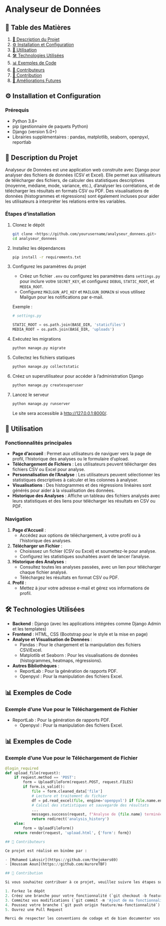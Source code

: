 # Analyseur de Données

## 📑 Table des Matières

1. [📘 Description du Projet](#-description-du-projet)
2. [⚙️ Installation et Configuration](#️-installation-et-configuration)
3. [🧩 Utilisation](#-utilisation)
4. [🛠️ Technologies Utilisées](#️-technologies-utilisées)
5. [📊 Exemples de Code](#-exemples-de-code)
6. [👥 Contributeurs](#-contributeurs)
7. [🤝 Contribution](#-contribution)
8. [🚀 Améliorations Futures](#-améliorations-futures)

## ⚙️ Installation et Configuration

### Prérequis

- Python 3.8+
- pip (gestionnaire de paquets Python)
- Django (version 5.0+)
- Librairies supplémentaires : pandas, matplotlib, seaborn, openpyxl, reportlab

## 📘 Description du Projet

Analyseur de Données est une application web construite avec Django pour analyser des fichiers de données (CSV et Excel). Elle permet aux utilisateurs de télécharger des fichiers, de calculer des statistiques descriptives (moyenne, médiane, mode, variance, etc.), d’analyser les corrélations, et de télécharger les résultats en formats CSV ou PDF. Des visualisations de données (histogrammes et régressions) sont également incluses pour aider les utilisateurs à interpréter les relations entre les variables.



### Étapes d’installation

1. Clonez le dépôt

    ```sh
    git clone <https://github.com/yourusername/analyseur_donnees.git>
    cd analyseur_donnees
    ```

2. Installez les dépendances

    ```sh
    pip install -r requirements.txt
    ```

3. Configurez les paramètres du projet
    - Créez un fichier `.env` ou configurez les paramètres dans `settings.py` pour inclure votre `SECRET_KEY`, et configurez `DEBUG`, `STATIC_ROOT`, et `MEDIA_ROOT`.
    - Configurez `MAILGUN_API_KEY` et `MAILGUN_DOMAIN` si vous utilisez Mailgun pour les notifications par e-mail.

    Exemple :

    ```python
    # settings.py

    STATIC_ROOT = os.path.join(BASE_DIR, 'staticfiles')
    MEDIA_ROOT = os.path.join(BASE_DIR, 'uploads')
    ```

4. Exécutez les migrations

    ```sh
    python manage.py migrate
    ```

5. Collectez les fichiers statiques

    ```sh
    python manage.py collectstatic
    ```

6. Créez un superutilisateur pour accéder à l’administration Django

    ```sh
    python manage.py createsuperuser
    ```

7. Lancez le serveur

    ```sh
    python manage.py runserver
    ```

    Le site sera accessible à <http://127.0.0.1:8000/>.

## 🧩 Utilisation

### Fonctionnalités principales

- **Page d’accueil** : Permet aux utilisateurs de naviguer vers la page de profil, l’historique des analyses ou le formulaire d’upload.
- **Téléchargement de Fichiers** : Les utilisateurs peuvent télécharger des fichiers CSV ou Excel pour analyse.
- **Personnalisation de l’Analyse** : Les utilisateurs peuvent sélectionner les statistiques descriptives à calculer et les colonnes à analyser.
- **Visualisations** : Des histogrammes et des régressions linéaires sont générés pour aider à la visualisation des données.
- **Historique des Analyses** : Affiche un tableau des fichiers analysés avec leurs statistiques et des liens pour télécharger les résultats en CSV ou PDF.

### Navigation

1. **Page d’Accueil** :
    - Accédez aux options de téléchargement, à votre profil ou à l’historique des analyses.
2. **Télécharger un Fichier** :
    - Choisissez un fichier (CSV ou Excel) et soumettez-le pour analyse.
    - Configurez les statistiques souhaitées avant de lancer l’analyse.
3. **Historique des Analyses** :
    - Consultez toutes les analyses passées, avec un lien pour télécharger chaque fichier analysé.
    - Téléchargez les résultats en format CSV ou PDF.
4. **Profil** :
    - Mettez à jour votre adresse e-mail et gérez vos informations de profil.

## 🛠️ Technologies Utilisées

- **Backend** : Django (avec les applications intégrées comme Django Admin et les templates)
- **Frontend** : HTML, CSS (Bootstrap pour le style et la mise en page)
- **Analyse et Visualisation de Données** :
    - Pandas : Pour le chargement et la manipulation des fichiers CSV/Excel.
    - Matplotlib et Seaborn : Pour les visualisations de données (histogrammes, heatmaps, régressions).
- **Autres Bibliothèques** :
    - ReportLab : Pour la génération de rapports PDF.
    - Openpyxl : Pour la manipulation des fichiers Excel.

## 📊 Exemples de Code

### Exemple d’une Vue pour le Téléchargement de Fichier

- ReportLab : Pour la génération de rapports PDF.
    - Openpyxl : Pour la manipulation des fichiers Excel.

## 📊 Exemples de Code

### Exemple d’une Vue pour le Téléchargement de Fichier

```python
@login_required
def upload_file(request):
    if request.method == 'POST':
        form = UploadFileForm(request.POST, request.FILES)
        if form.is_valid():
            file = form.cleaned_data['file']
            # Lecture et traitement du fichier
            df = pd.read_excel(file, engine='openpyxl') if file.name.endswith('.xlsx') else pd.read_csv(file)
            # Calcul des statistiques et sauvegarde des résultats
            ...
            messages.success(request, f"Analyse de {file.name} terminée.")
            return redirect('analysis_history')
    else:
        form = UploadFileForm()
    return render(request, 'upload.html', {'form': form})

## 👥 Contributeurs

Ce projet est réalisé en binôme par :

- [Mohamed Lakssir](https://github.com/thejokers69)
- [Houssam Aoun](https://github.com/AuroreTBF)

## 🤝 Contribution

Si vous souhaitez contribuer à ce projet, veuillez suivre les étapes suivantes :

1. Forkez le dépôt
2. Créez une branche pour votre fonctionnalité (`git checkout -b feature/ma-fonctionnalité`)
3. Commitez vos modifications (`git commit -m 'Ajout de ma fonctionnalité'`)
4. Poussez votre branche (`git push origin feature/ma-fonctionnalité`)
5. Ouvrez une Pull Request

Merci de respecter les conventions de codage et de bien documenter vos modifications.